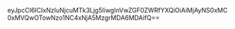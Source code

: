 eyJpcCI6ICIxNzIuNjcuMTk3Ljg5IiwgInVwZGF0ZWRfYXQiOiAiMjAyNS0xMC0xMVQwOTowNzo1NC4xNjA5MzgrMDA6MDAifQ==